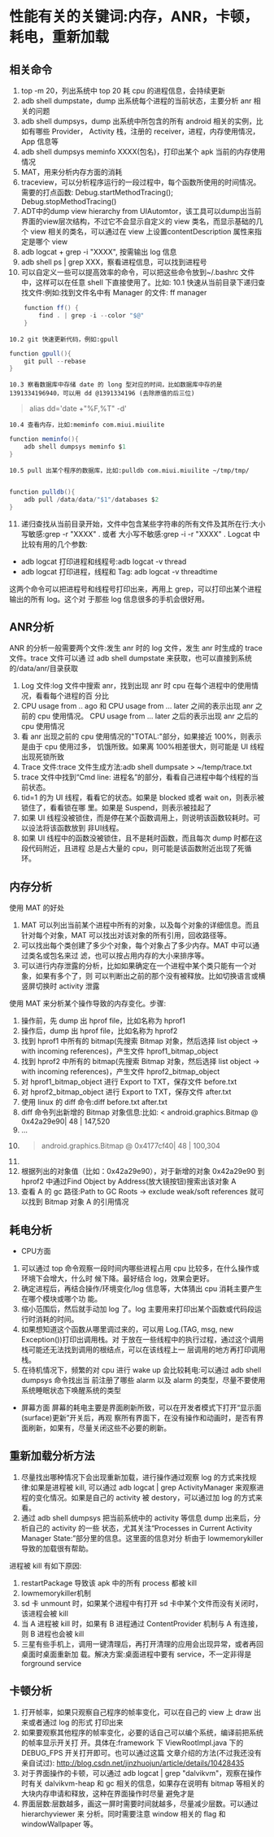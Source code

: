 # 性能有关的关键词:内存，ANR，卡顿，耗电，重新加载

## 相关命令
1. top -m 20，列出系统中 top 20 耗 cpu 的进程信息，会持续更新
2. adb shell dumpstate，dump 出系统每个进程的当前状态，主要分析 anr 相关的问题
3. adb shell dumpsys，dump 出系统中所包含的所有 android 相关的实例，比如有哪些 Provider，
Activity 栈，注册的 receiver，进程，内存使用情况，App 信息等
4. adb shell dumpsys meminfo XXXX(包名)，打印出某个 apk 当前的内存使用情况
5. MAT，用来分析内存方面的消耗
6. traceview，可以分析程序运行的一段过程中，每个函数所使用的时间情况。需要的打点函数: Debug.startMethodTracing(); Debug.stopMethodTracing()
7. ADT中的dump view hierarchy from UIAutomtor，该工具可以dump出当前界面的view层次结构，不过它不会显示自定义的 view 类名，而显示基础的几个 view 相关的类名，可以通过在 view 上设置contentDescription 属性来指定是哪个 view
8. adb logcat + grep -i "XXXX", 按需输出 log 信息
9. adb shell ps | grep XXX，察看进程信息，可以找到进程号
10. 可以自定义一些可以提高效率的命令，可以把这些命令放到~/.bashrc 文件中，这样可以在任意
shell 下直接使用了。比如:
    10.1  快速从当前目录下递归查找文件:例如:找到文件名中有 Manager 的文件: ff manager

```java
    function ff() {
        find . | grep -i --color "$@" 
    }
```
    10.2 git 快速更新代码，例如:gpull
```java
function gpull(){
    git pull --rebase 
}
```
    10.3 察看数据库中存储 date 的 long 型对应的时间，比如数据库中存的是 1391334196940，可以用 dd @1391334196 (去除原值的后三位)
> alias dd='date +"%F,%T" -d'

    10.4 查看内存，比如:meminfo com.miui.miuilite

```java
function meminfo(){
    adb shell dumpsys meminfo $1 
}

```
    10.5 pull 出某个程序的数据库，比如:pulldb com.miui.miuilite ~/tmp/tmp/

```java

function pulldb(){
    adb pull /data/data/"$1"/databases $2
}
```

11. 递归查找从当前目录开始，文件中包含某些字符串的所有文件及其所在行:大小写敏感:grep -r
"XXXX" . 或者 大小写不敏感:grep -i -r "XXXX" .
Logcat 中比较有用的几个参数:
*  adb logcat 打印进程和线程号:adb logcat -v thread
*  adb logcat 打印进程，线程和 Tag: adb logcat -v threadtime

这两个命令可以把进程号和线程号打印出来，再用上 grep，可以打印出某个进程输出的所有 log。这个对 于那些 log 信息很多的手机会很好用。

## ANR分析
ANR 的分析一般需要两个文件:发生 anr 时的 log 文件，发生 anr 时生成的 trace 文件。trace 文件可以通 过 adb shell dumpstate 来获取，也可以直接到系统的/data/anr/目录获取

1. Log 文件:log 文件中搜索 anr，找到出现 anr 时 cpu 在每个进程中的使用情况，看看每个进程的百 分比
2. CPU usage from .. ago 和 CPU usage from ... later 之间的表示出现 anr 之前的 cpu 使用情况。 CPU usage from ... later 之后的表示出现 anr 之后的 cpu 使用情况
3. 看 anr 出现之前的 cpu 使用情况的"TOTAL:"部分，如果接近 100%，则表示是由于 cpu 使用过多， 饥饿所致。如果离 100%相差很大，则可能是 UI 线程出现死锁所致
4. Trace 文件:trace 文件生成方法:adb shell dumpsate > ~/temp/trace.txt
5. trace 文件中找到“Cmd line: 进程名”的部分，看看自己进程中每个线程的当前状态。
6. tid=1 的为 UI 线程，看看它的状态。如果是 blocked 或者 wait on，则表示被锁住了，看看锁在哪
里。如果是 Suspend，则表示被挂起了
7. 如果 UI 线程没被锁住，而是停在某个函数调用上，则说明该函数较耗时。可以设法将该函数放到
非UI线程。
8. 如果 UI 线程中的函数没被锁住，且不是耗时函数，而且每次 dump 时都在这段代码附近，且进程
总是占大量的 cpu，则可能是该函数附近出现了死循环。

## 内存分析

使用 MAT 的好处
1. MAT 可以列出当前某个进程中所有的对象，以及每个对象的详细信息。而且针对每个对象，MAT 可以找出对该对象的所有引用，回收路径等。
2. 可以找出每个类创建了多少个对象，每个对象占了多少内存。MAT 中可以通过类名或包名来过 滤，也可以按占用内存的大小来排序等。
3. 可以进行内存泄露的分析，比如如果确定在一个进程中某个类只能有一个对象，如果有多个了，则 可以判断出之前的那个没有被释放。比如切换语言或横竖屏切换时 activity 泄露

使用 MAT 来分析某个操作导致的内存变化。步骤:
1. 操作前，先 dump 出 hprof file，比如名称为 hprof1
2. 操作后，dump 出 hprof file，比如名称为 hprof2
3. 找到 hprof1 中所有的 bitmap(先搜索 Bitmap 对象，然后选择 list object -> with incoming references)，产生文件 hprof1_bitmap_object
4. 找到 hprof2 中所有的 bitmap(先搜索 Bitmap 对象，然后选择 list object -> with incoming references)，产生文件 hprof2_bitmap_object
5. 对 hprof1_bitmap_object 进行 Export to TXT，保存文件 before.txt
6. 对 hprof2_bitmap_object 进行 Export to TXT，保存文件 after.txt
7. 使用 linux 的 diff 命令:diff before.txt after.txt
8. diff 命令列出新增的 Bitmap 对象信息:比如:
< android.graphics.Bitmap @ 0x42a29e90| 48 | 147,520
9. ...
10. > android.graphics.Bitmap @ 0x4177cf40|  48 | 100,304
11. 
12. 根据列出的对象值（比如：0x42a29e90），对于新增的对象 0x42a29e90 到 hprof2 中通过Find Object by Address(放大镜按钮)搜索出该对象 A
13. 查看 A 的 gc 路径:Path to GC Roots -> exclude weak/soft references 就可以找到 Bitmap 对象 A 的引用情况

## 耗电分析

* CPU方面
1. 可以通过 top 命令观察一段时间内哪些进程占用 cpu 比较多，在什么操作或环境下会增大，什么时
候下降。最好结合 log，效果会更好。
2. 确定进程后，再结合操作/环境变化/log 信息等，大体猜出 cpu 消耗主要产生在哪个模块或哪个功
能。
3. 缩小范围后，然后就手动加 log 了。log 主要用来打印出某个函数或代码段运行时消耗的时间。
4. 如果想知道这个函数从哪里调过来的，可以用 Log.(TAG, msg, new Exception())打印出调用栈。对 于放在一些线程中的执行过程，通过这个调用栈可能还无法找到调用的根结点，可以在该线程上一 层调用的地方再打印调用栈。
5. 在待机情况下，频繁的对 cpu 进行 wake up 会比较耗电:可以通过 adb shell dumpsys 命令找出当 前注册了哪些 alarm 以及 alarm 的类型，尽量不要使用系统睡眠状态下唤醒系统的类型

* 屏幕方面
屏幕的耗电主要是界面刷新所致，可以在开发者模式下打开“显示面(surface)更新”开关后，再观 察所有界面下，在没有操作和动画时，是否有界面刷新，如果有，尽量关闭这些不必要的刷新。

## 重新加载分析方法

1. 尽量找出哪种情况下会出现重新加载，进行操作通过观察 log 的方式来找规律:如果是进程被 kill, 可以通过 adb logcat | grep ActivityManager 来观察进程的变化情况。如果是自己的 activity 被 destory，可以通过加 log 的方式来看。
2. 通过 adb shell dumpsys 把当前系统中的 activity 等信息 dump 出来后，分析自己的 activity 的一些 状态，尤其关注“Processes in Current Activity Manager State:”部分里的信息。这里面的信息对分 析由于 lowmemorykiller 导致的加载很有帮助。

进程被 kill 有如下原因:
1. restartPackage 导致该 apk 中的所有 process 都被 kill
2. lowmemorykiller机制
3. sd 卡 unmount 时，如果某个进程中有打开 sd 卡中某个文件而没有关闭时，该进程会被 kill
4. 当 A 进程被 kill 时，如果有 B 进程通过 ContentProvider 机制与 A 有连接，则 B 进程也会被 kill
5. 三星有些手机上，调用一键清理后，再打开清理的应用会出现异常，或者再回桌面时桌面重新加 载。解决方案:桌面进程中要有 service，不一定非得是 forground service

## 卡顿分析
1. 打开帧率，如果只观察自己程序的帧率变化，可以在自己的 view 上 draw 出来或者通过 log 的形式 打印出来
2. 如果要观察其他程序的帧率变化，必要的话自己可以编个系统，编译前把系统的帧率显示开关打 开。具体在:framework 下 ViewRootImpl.java 下的 DEBUG_FPS 开关打开即可。也可以通过这篇 文章介绍的方法(不过我还没有亲自试过): http://blog.csdn.net/jinzhuojun/article/details/10428435
3. 对于界面操作的卡顿，可以通过 adb logcat | grep "dalvikvm"，观察在操作时有关 dalvikvm-heap 和 gc 相关的信息，如果存在说明有 bitmap 等相关的大块内存申请和释放，这种在界面操作时尽量 避免才是
4. 界面层数:层数越多，画这一屏时需要时间就越多，尽量减少层数。可以通过 hierarchyviewer 来 分析。同时需要注意 window 相关的 flag 和 windowWallpaper 等。